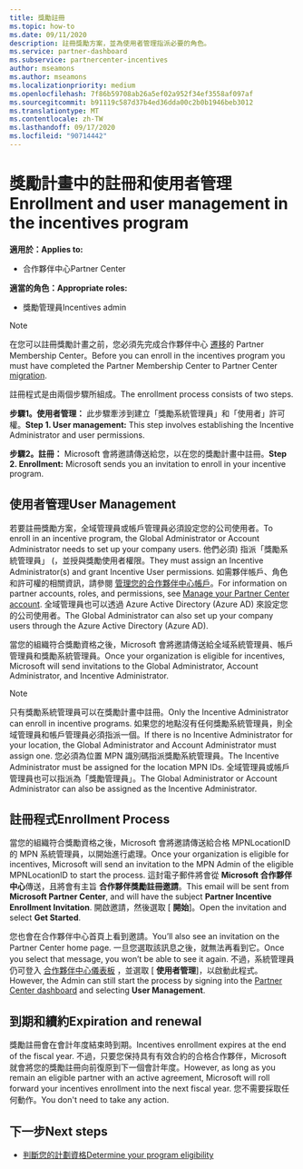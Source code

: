 ```yaml
---
title: 獎勵註冊
ms.topic: how-to
ms.date: 09/11/2020
description: 註冊獎勵方案，並為使用者管理指派必要的角色。
ms.service: partner-dashboard
ms.subservice: partnercenter-incentives
author: mseamons
ms.author: mseamons
ms.localizationpriority: medium
ms.openlocfilehash: 7f86b59708ab26a5ef02a952f34ef3558af097af
ms.sourcegitcommit: b91119c587d37b4ed36dda00c2b0b1946beb3012
ms.translationtype: MT
ms.contentlocale: zh-TW
ms.lasthandoff: 09/17/2020
ms.locfileid: "90714442"
---
```

# <a name="enrollment-and-user-management-in-the-incentives-program"></a><span data-ttu-id="c5ba9-103">獎勵計畫中的註冊和使用者管理</span><span class="sxs-lookup"><span data-stu-id="c5ba9-103">Enrollment and user management in the incentives program</span></span>

<span data-ttu-id="c5ba9-104">**適用於：**</span><span class="sxs-lookup"><span data-stu-id="c5ba9-104">**Applies to:**</span></span>

- <span data-ttu-id="c5ba9-105">合作夥伴中心</span><span class="sxs-lookup"><span data-stu-id="c5ba9-105">Partner Center</span></span>

<span data-ttu-id="c5ba9-106">**適當的角色：**</span><span class="sxs-lookup"><span data-stu-id="c5ba9-106">**Appropriate roles:**</span></span>

- <span data-ttu-id="c5ba9-107">獎勵管理員</span><span class="sxs-lookup"><span data-stu-id="c5ba9-107">Incentives admin</span></span>

>[!NOTE]
><span data-ttu-id="c5ba9-108">在您可以註冊獎勵計畫之前，您必須先完成合作夥伴中心 [遷移](prepare-pmc-pc-migration.md)的 Partner Membership Center。</span><span class="sxs-lookup"><span data-stu-id="c5ba9-108">Before you can enroll in the incentives program you must have completed the Partner Membership Center to Partner Center [migration](prepare-pmc-pc-migration.md).</span></span>

<span data-ttu-id="c5ba9-109">註冊程式是由兩個步驟所組成。</span><span class="sxs-lookup"><span data-stu-id="c5ba9-109">The enrollment process consists of two steps.</span></span>

<span data-ttu-id="c5ba9-110">**步驟1。使用者管理：** 此步驟牽涉到建立「獎勵系統管理員」和「使用者」許可權。</span><span class="sxs-lookup"><span data-stu-id="c5ba9-110">**Step 1. User management:** This step involves establishing the Incentive Administrator and user permissions.</span></span>

<span data-ttu-id="c5ba9-111">**步驟2。註冊：** Microsoft 會將邀請傳送給您，以在您的獎勵計畫中註冊。</span><span class="sxs-lookup"><span data-stu-id="c5ba9-111">**Step 2. Enrollment:** Microsoft sends you an invitation to enroll in your incentive program.</span></span>

## <a name="user-management"></a><span data-ttu-id="c5ba9-112">使用者管理</span><span class="sxs-lookup"><span data-stu-id="c5ba9-112">User Management</span></span>

<span data-ttu-id="c5ba9-113">若要註冊獎勵方案，全域管理員或帳戶管理員必須設定您的公司使用者。</span><span class="sxs-lookup"><span data-stu-id="c5ba9-113">To enroll in an incentive program, the Global Administrator or Account Administrator needs to set up your company users.</span></span> <span data-ttu-id="c5ba9-114">他們必須) 指派「獎勵系統管理員」 (，並授與獎勵使用者權限。</span><span class="sxs-lookup"><span data-stu-id="c5ba9-114">They must assign an Incentive Administrator(s) and grant Incentive User permissions.</span></span> <span data-ttu-id="c5ba9-115">如需夥伴帳戶、角色和許可權的相關資訊，請參閱 [管理您的合作夥伴中心帳戶](partner-center-account-setup.md)。</span><span class="sxs-lookup"><span data-stu-id="c5ba9-115">For information on partner accounts, roles, and permissions, see [Manage your Partner Center account](partner-center-account-setup.md).</span></span> <span data-ttu-id="c5ba9-116">全域管理員也可以透過 Azure Active Directory (Azure AD) 來設定您的公司使用者。</span><span class="sxs-lookup"><span data-stu-id="c5ba9-116">The Global Administrator can also set up your company users through the Azure Active Directory (Azure AD).</span></span>

<span data-ttu-id="c5ba9-117">當您的組織符合獎勵資格之後，Microsoft 會將邀請傳送給全域系統管理員、帳戶管理員和獎勵系統管理員。</span><span class="sxs-lookup"><span data-stu-id="c5ba9-117">Once your organization is eligible for incentives, Microsoft will send invitations to the Global Administrator, Account Administrator, and Incentive Administrator.</span></span>

>[!NOTE]
><span data-ttu-id="c5ba9-118">只有獎勵系統管理員可以在獎勵計畫中註冊。</span><span class="sxs-lookup"><span data-stu-id="c5ba9-118">Only the Incentive Administrator can enroll in incentive programs.</span></span> <span data-ttu-id="c5ba9-119">如果您的地點沒有任何獎勵系統管理員，則全域管理員和帳戶管理員必須指派一個。</span><span class="sxs-lookup"><span data-stu-id="c5ba9-119">If there is no Incentive Administrator for your location, the Global Administrator and Account Administrator must assign one.</span></span> <span data-ttu-id="c5ba9-120">您必須為位置 MPN 識別碼指派獎勵系統管理員。</span><span class="sxs-lookup"><span data-stu-id="c5ba9-120">The Incentive Administrator must be assigned for the location MPN IDs.</span></span> <span data-ttu-id="c5ba9-121">全域管理員或帳戶管理員也可以指派為「獎勵管理員」。</span><span class="sxs-lookup"><span data-stu-id="c5ba9-121">The Global Administrator or Account Administrator can also be assigned as the Incentive Administrator.</span></span>

## <a name="enrollment-process"></a><span data-ttu-id="c5ba9-122">註冊程式</span><span class="sxs-lookup"><span data-stu-id="c5ba9-122">Enrollment Process</span></span>

<span data-ttu-id="c5ba9-123">當您的組織符合獎勵資格之後，Microsoft 會將邀請傳送給合格 MPNLocationID 的 MPN 系統管理員，以開始進行處理。</span><span class="sxs-lookup"><span data-stu-id="c5ba9-123">Once your organization is eligible for incentives, Microsoft will send an invitation to the MPN Admin of the eligible MPNLocationID to start the process.</span></span> <span data-ttu-id="c5ba9-124">這封電子郵件將會從 **Microsoft 合作夥伴中心**傳送，且將會有主旨 **合作夥伴獎勵註冊邀請**。</span><span class="sxs-lookup"><span data-stu-id="c5ba9-124">This email will be sent from **Microsoft Partner Center**, and will have the subject **Partner Incentive Enrollment Invitation**.</span></span> <span data-ttu-id="c5ba9-125">開啟邀請，然後選取 [ **開始**]。</span><span class="sxs-lookup"><span data-stu-id="c5ba9-125">Open the invitation and select **Get Started**.</span></span>

<span data-ttu-id="c5ba9-126">您也會在合作夥伴中心首頁上看到邀請。</span><span class="sxs-lookup"><span data-stu-id="c5ba9-126">You’ll also see an invitation on the Partner Center home page.</span></span> <span data-ttu-id="c5ba9-127">一旦您選取該訊息之後，就無法再看到它。</span><span class="sxs-lookup"><span data-stu-id="c5ba9-127">Once you select that message, you won’t be able to see it again.</span></span> <span data-ttu-id="c5ba9-128">不過，系統管理員仍可登入 [合作夥伴中心儀表板](https://partner.microsoft.com/dashboard/) ，並選取 [ **使用者管理**]，以啟動此程式。</span><span class="sxs-lookup"><span data-stu-id="c5ba9-128">However, the Admin can still start the process by signing into the [Partner Center dashboard](https://partner.microsoft.com/dashboard/) and selecting **User Management**.</span></span>

## <a name="expiration-and-renewal"></a><span data-ttu-id="c5ba9-129">到期和續約</span><span class="sxs-lookup"><span data-stu-id="c5ba9-129">Expiration and renewal</span></span>

<span data-ttu-id="c5ba9-130">獎勵註冊會在會計年度結束時到期。</span><span class="sxs-lookup"><span data-stu-id="c5ba9-130">Incentives enrollment expires at the end of the fiscal year.</span></span> <span data-ttu-id="c5ba9-131">不過，只要您保持具有有效合約的合格合作夥伴，Microsoft 就會將您的獎勵註冊向前復原到下一個會計年度。</span><span class="sxs-lookup"><span data-stu-id="c5ba9-131">However, as long as you remain an eligible partner with an active agreement, Microsoft will roll forward your incentives enrollment into the next fiscal year.</span></span> <span data-ttu-id="c5ba9-132">您不需要採取任何動作。</span><span class="sxs-lookup"><span data-stu-id="c5ba9-132">You don't need to take any action.</span></span>

## <a name="next-steps"></a><span data-ttu-id="c5ba9-133">下一步</span><span class="sxs-lookup"><span data-stu-id="c5ba9-133">Next steps</span></span>

- [<span data-ttu-id="c5ba9-134">判斷您的計劃資格</span><span class="sxs-lookup"><span data-stu-id="c5ba9-134">Determine your program eligibility</span></span>](incentives-determined-your-program-eligibility.md)
